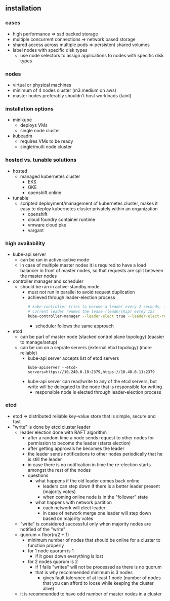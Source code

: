 ## installation

### cases
* high performance => ssd backed storage
* multiple concurrent connections => network based storage
* shared access across multiple pods => persistent shared volumes
* label nodes with specific disk types
  * use node selectors to assign applications to nodes with specific disk types

### nodes
* virtual or physical machines
* minimum of 4 nodes cluster (m3.medium on aws)
* master nodes preferably shouldn't host workloads (taint)

### installation options
* minikube
  * deploys VMs
  * single node cluster
* kubeadm
  * requires VMs to be ready
  * single/multi node cluster
  
### hosted vs. tunable solutions
* hosted
  * managed kubernetes cluster
    * EKS
    * GKE
    * openshift online
* tunable
  * scripted deployment/management of kubernetes cluster, makes it easy to deploy kubernetes cluster privately within an organization
    * openshift
    * cloud foundry container runtime
    * vmware cloud pks
    * vargant

### high availability
* kube-api server
  * can be ran in active-active mode
  * in case of multiple master nodes it is required to have a load balancer in front of master nodes, so that requests are split between the master nodes
* controller manager and scheduler
  * should be ran in active-standby mode
    * must not run in parallel to avoid request duplication
    * achieved through leader-election process
      ```bash
      # kube-controller tries to become a leader every 2 seconds, in case other master node crashes
      # current leader renews the lease (leadership) evrey 15s
      kube-controller-manager --leader-elect true --leader-elect-retry-period 2s --leader-elect-lease-duration 15s
      ```
      * scheduler follows the same approach
* etcd
  * can be part of master node (stacked control plane topology) (eaasier to manage/setup)
  * can be ran on a seprate servers (external etcd topology) (more reliable)
    * kube-api server accepts list of etcd servers
      ```
      kube-apiserver --etcd-servers=https://10.240.0.10:2379,https://10.40.0.11:2379
      ```
    * kube-api server can read/write to any of the etcd servers, but write will be delegated to the node that is responsible for writing
      * responsible node is elected through leader-election process
    
### etcd
* etcd => distributed reliable key-value store that is simple, secure and fast
* "write" is done by etcd cluster leader
  * leader election done with RAFT algorithm
    * after a random time a node sends request to other nodes for permission to become the leader (starts election)
    * after getting approvals he becomes the leader
    * the leader sends notifications to other nodes periodically that he is still the leader
    * in case there is no notification in time the re-election starts amongst the rest of the nodes
    * questions
       * what happens if the old leader comes back online
         * leaders can step down if there is a better leader present (majority votes)
         * when coming online node is in the "follower" state
       * what happens with network partition
         * each network will elect leader
         * in case of network merge one leader will step down based on majority votes
  * "write" is considered successful only when majority nodes are notified of the "write"
  * quorum = floor(n/2 + 1)
    * minimum number of nodes that should be online for a cluster to function properly
    * for 1 node quorum is 1
      * if it goes down everything is lost
    * for 2 nodes quorum is 2
      * if 1 fails "writes" will not be processed as there is no quorum
      * that is why recommended minimum is 3 nodes
        * gives fault tolerance of at least 1 node (number of nodes that you can afford to loose while keeping the cluster alive)
  * it is recommended to have odd number of master nodes in a cluster
